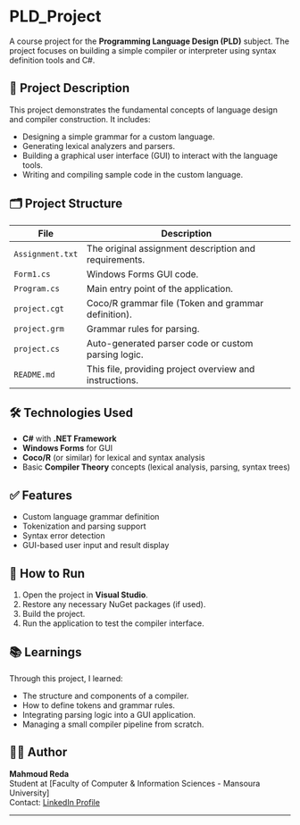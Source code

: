# PLD_Project

A course project for the **Programming Language Design (PLD)** subject. The project focuses on building a simple compiler or interpreter using syntax definition tools and C#.

## 📌 Project Description

This project demonstrates the fundamental concepts of language design and compiler construction. It includes:

- Designing a simple grammar for a custom language.
- Generating lexical analyzers and parsers.
- Building a graphical user interface (GUI) to interact with the language tools.
- Writing and compiling sample code in the custom language.

## 🗂️ Project Structure

| File | Description |
|------|-------------|
| `Assignment.txt` | The original assignment description and requirements. |
| `Form1.cs` | Windows Forms GUI code. |
| `Program.cs` | Main entry point of the application. |
| `project.cgt` | Coco/R grammar file (Token and grammar definition). |
| `project.grm` | Grammar rules for parsing. |
| `project.cs` | Auto-generated parser code or custom parsing logic. |
| `README.md` | This file, providing project overview and instructions. |

## 🛠️ Technologies Used

- **C#** with **.NET Framework**
- **Windows Forms** for GUI
- **Coco/R** (or similar) for lexical and syntax analysis
- Basic **Compiler Theory** concepts (lexical analysis, parsing, syntax trees)

## ✅ Features

- Custom language grammar definition
- Tokenization and parsing support
- Syntax error detection
- GUI-based user input and result display

## 🚀 How to Run

1. Open the project in **Visual Studio**.
2. Restore any necessary NuGet packages (if used).
3. Build the project.
4. Run the application to test the compiler interface.


## 📚 Learnings

Through this project, I learned:

- The structure and components of a compiler.
- How to define tokens and grammar rules.
- Integrating parsing logic into a GUI application.
- Managing a small compiler pipeline from scratch.

## 👨‍💻 Author

**Mahmoud Reda**  
Student at [Faculty of Computer & Information Sciences - Mansoura University]  
Contact: [LinkedIn Profile](https://www.linkedin.com/in/mahmoudredaprofile)

---

